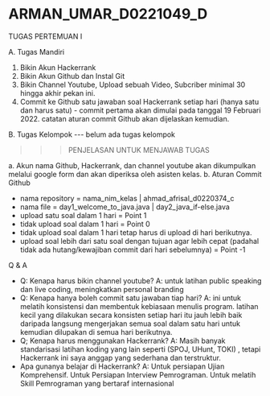 # ARMAN_UMAR_D0221049_D
TUGAS PERTEMUAN I

A. Tugas Mandiri
1. Bikin Akun Hackerrank
2. Bikin Akun Github dan Instal Git
3. Bikin Channel Youtube, Upload sebuah Video, Subcriber minimal 30 hingga akhir pekan ini.
4. Commit ke Github satu jawaban soal Hackerrank setiap hari (hanya satu dan harus satu) - commit pertama akan dimulai pada tanggal 19 Februari 2022. catatan aturan commit Github akan dijelaskan kemudian.

B. Tugas Kelompok
--- belum ada tugas kelompok

>>>PENJELASAN UNTUK MENJAWAB TUGAS

a. Akun nama Github, Hackerrank, dan channel youtube akan dikumpulkan melalui google form dan akan diperiksa oleh asisten kelas.
b. Aturan Commit Github
 - nama repository = nama_nim_kelas | ahmad_afrisal_d0220374_c
 - nama file = day1_welcome_to_java.java | day2_java_if-else.java 
 - upload satu soal dalam 1 hari = Point 1
 - tidak upload soal dalam 1 hari = Point 0
 - tidak upload soal dalam 1 hari tetap harus di upload di hari berikutnya.
 - upload soal lebih dari satu soal dengan tujuan agar lebih cepat (padahal tidak ada hutang/kewajiban commit dari hari sebelumnya) = Point -1


Q & A
- Q: Kenapa harus bikin channel youtube? A: untuk latihan public speaking dan live coding, meningkatkan personal branding
- Q: Kenapa hanya boleh commit satu jawaban tiap hari? A: ini untuk melatih konsistensi dan membentuk kebiasaan menulis program. latihan kecil yang dilakukan secara konsisten setiap hari itu jauh lebih baik daripada langsung mengerjakan semua soal dalam satu hari untuk kemudian dilupakan di semua hari berikutnya.
- Q; Kenapa harus menggunakan Hackerrank? A: Masih banyak standarisasi latihan koding yang lain seperti (SPOJ, UHunt, TOKI) , tetapi Hackerrank ini saya anggap yang sederhana dan terstruktur.
- Apa gunanya belajar di Hackerrank? A: Untuk persiapan Ujian Komprehensif. Untuk Persiapan Interview Pemrograman. Untuk melatih Skill Pemrograman yang bertaraf internasional
